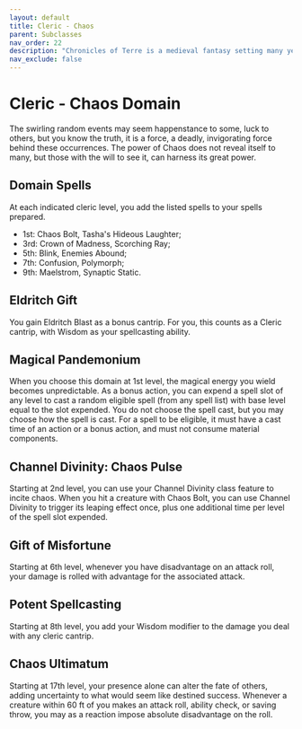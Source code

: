 ```yaml
---
layout: default
title: Cleric - Chaos
parent: Subclasses
nav_order: 22
description: "Chronicles of Terre is a medieval fantasy setting many years in the writing."
nav_exclude: false
---
```


# Cleric - Chaos Domain

The swirling random events may seem happenstance to some, luck to others, but you know the truth, it is a force, a deadly, invigorating force behind these occurrences. The power of Chaos does not reveal itself to many, but those with the will to see it, can harness its great power. 

## Domain Spells

At each indicated cleric level, you add the listed spells to your spells prepared.
- 1st: Chaos Bolt, Tasha's Hideous Laughter;
- 3rd: Crown of Madness, Scorching Ray;
- 5th: Blink, Enemies Abound;
- 7th: Confusion, Polymorph;
- 9th: Maelstrom, Synaptic Static.

## Eldritch Gift

You gain Eldritch Blast as a bonus cantrip. For you, this counts as a Cleric cantrip, with Wisdom as your spellcasting ability. 

## Magical Pandemonium

When you choose this domain at 1st level, the magical energy you wield becomes unpredictable. As a bonus action, you can expend a spell slot of any level to cast a random eligible spell (from any spell list) with base level equal to the slot expended. You do not choose the spell cast, but you may choose how the spell is cast. For a spell to be eligible, it must have a cast time of an action or a bonus action, and must not consume material components.

## Channel Divinity: Chaos Pulse

Starting at 2nd level, you can use your Channel Divinity class feature to incite chaos. When you hit a creature with Chaos Bolt, you can use Channel Divinity to trigger its leaping effect once, plus one additional time per level of the spell slot expended.

## Gift of Misfortune

Starting at 6th level, whenever you have disadvantage on an attack roll, your damage is rolled with advantage for the associated attack. 

## Potent Spellcasting

Starting at 8th level, you add your Wisdom modifier to the damage you deal with any cleric cantrip. 

## Chaos Ultimatum

Starting at 17th level, your presence alone can alter the fate of others, adding uncertainty to what would seem like destined success. Whenever a creature within 60 ft of you makes an attack roll, ability check, or saving throw, you may as a reaction impose absolute disadvantage on the roll.